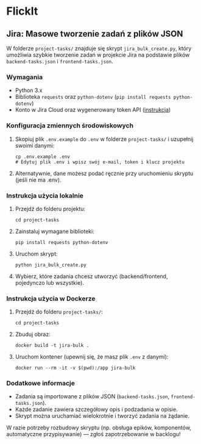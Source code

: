 # FlickIt

## Jira: Masowe tworzenie zadań z plików JSON

W folderze `project-tasks/` znajduje się skrypt `jira_bulk_create.py`, który umożliwia szybkie tworzenie zadań w projekcie Jira na podstawie plików `backend-tasks.json` i `frontend-tasks.json`.

### Wymagania
- Python 3.x
- Biblioteka `requests` oraz `python-dotenv` (`pip install requests python-dotenv`)
- Konto w Jira Cloud oraz wygenerowany token API ([instrukcja](https://id.atlassian.com/manage-profile/security/api-tokens))

### Konfiguracja zmiennych środowiskowych
1. Skopiuj plik `.env.example` do `.env` w folderze `project-tasks/` i uzupełnij swoimi danymi:
   ```
   cp .env.example .env
   # Edytuj plik .env i wpisz swój e-mail, token i klucz projektu
   ```
2. Alternatywnie, dane możesz podać ręcznie przy uruchomieniu skryptu (jeśli nie ma .env).

### Instrukcja użycia lokalnie
1. Przejdź do folderu projektu:
   ```
   cd project-tasks
   ```
2. Zainstaluj wymagane biblioteki:
   ```
   pip install requests python-dotenv
   ```
3. Uruchom skrypt:
   ```
   python jira_bulk_create.py
   ```
4. Wybierz, które zadania chcesz utworzyć (backend/frontend, pojedynczo lub wszystkie).

### Instrukcja użycia w Dockerze
1. Przejdź do folderu `project-tasks/`:
   ```
   cd project-tasks
   ```
2. Zbuduj obraz:
   ```
   docker build -t jira-bulk .
   ```
3. Uruchom kontener (upewnij się, że masz plik `.env` z danymi):
   ```
   docker run --rm -it -v $(pwd):/app jira-bulk
   ```

### Dodatkowe informacje
- Zadania są importowane z plików JSON (`backend-tasks.json`, `frontend-tasks.json`).
- Każde zadanie zawiera szczegółowy opis i podzadania w opisie.
- Skrypt można uruchamiać wielokrotnie i tworzyć zadania na żądanie.

W razie potrzeby rozbudowy skryptu (np. obsługa epików, komponentów, automatyczne przypisywanie) — zgłoś zapotrzebowanie w backlogu! 